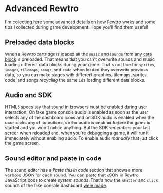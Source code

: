 # Advanced Rewtro

I'm collecting here some advanced details on how Rewtro works and some tips I collected during game development. Hope you'll find them useful!

## Preloaded data blocks

When a Rewtro cartridge is loaded all the `music` and `sounds` from any [data block](datablocks.md) is preloaded. That means that you can't overwrite sounds and music loading different data blocks during your game. That's not true for `sprites`, `images`, `tilemaps`, `songs`, and `code`: when loaded they overwrite previous data, so you can make stages with different graphics, tilemaps, sprites, code, and songs _recycling_ the same `id`s loading different data blocks.

## Audio and SDK

HTML5 specs say that sound in browsers must be enabled during user interaction. On fake game console audio is enabled as soon as the user selects any of the dashboard icons and on SDK audio is enabled when the user clicks any of its buttons, so the audio is enabled _before_ the game is started and you won't notice anything. But the SDK _remembers_ your last screen when reloaded and, when you're debugging a game, it will run it immediately without enabling audio. To enable audio _manually_ that just click the game screen.

## Sound editor and paste in code

The sound editor has a _Paste this in code_ section that shows a more verbose JSON for each sound. You can paste that JSON in Rewtro JavaScript code to create _system sounds_. That's how the `shutter` and `click` sounds of the fake console dashboard [were made](https://github.com/kesiev/rewtro/blob/master/libs/gameconsole.js).